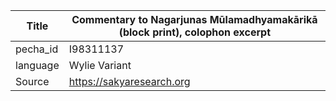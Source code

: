 |Title | Commentary to Nagarjunas Mūlamadhyamakārikā (block print), colophon excerpt 
| --- | --- 
|pecha_id | I98311137
|language | Wylie Variant
|Source | https://sakyaresearch.org